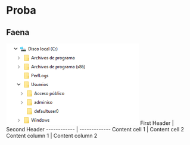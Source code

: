 # Proba
## Faena
![GitHub Logo](/img/01.png)
First Header | Second Header
------------ | -------------
Content cell 1 | Content cell 2
Content column 1 | Content column 2
